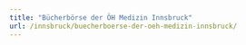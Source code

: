 ```yaml
---
title: "Bücherbörse der ÖH Medizin Innsbruck"
url: /innsbruck/buecherboerse-der-oeh-medizin-innsbruck/
---
```

